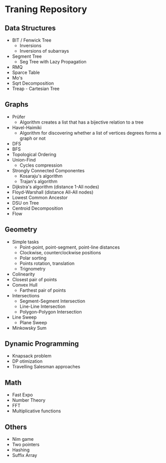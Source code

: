 # Traning Repository
## Data Structures

- BIT / Fenwick Tree
  - Inversions
  - Inversions of subarrays
- Segment Tree
  - Seg Tree with Lazy Propagation
- RMQ
- Sparce Table
- Mo's
- Sqrt Decomposition
- Treap - Cartesian Tree


## Graphs

- Prüfer 
  - Algorithm creates a list that has a bijective relation to a tree
- Havel-Haimiki
  - Algorithm for discovering whether a list of vertices degrees forms a graph or not
- DFS
- BFS
- Topological Ordering
- Union-Find
  - Cycles compression
- Strongly Connected Componentes
  - Kosaraju's algorithm
  - Trajan's algorithm
- Dijkstra's algorithm (distance 1-All nodes)
- Floyd-Warshall (distance All-All nodes)
- Lowest Common Ancestor
- DSU on Tree
- Centroid Decomposition
- Flow

## Geometry

- Simple tasks
  - Point-point, point-segment, point-line distances
  - Clockwise, counterclockwise positions
  - Polar sorting
  - Points rotation, translation
  - Trignometry
- Colinearity
- Closest pair of points
- Convex Hull
  - Farthest pair of points
- Intersections
  - Segment-Segment Intersection
  - Line-Line Intersection
  - Polygon-Polygon Intersection
- Line Sweep
  - Plane Sweep
- Minkowsky Sum

## Dynamic Programming

- Knapsack problem
- DP otimization
- Travelling Salesman approaches

## Math

- Fast Expo
- Number Theory
- FFT
- Multiplicative functions

## Others

- Nim game
- Two pointers
- Hashing
- Suffix Array
